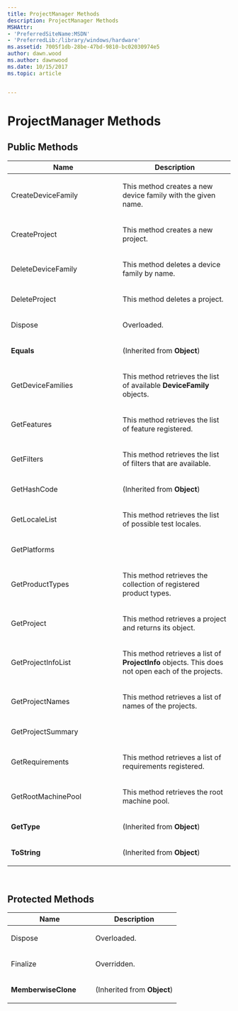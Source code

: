 ```yaml
---
title: ProjectManager Methods
description: ProjectManager Methods
MSHAttr:
- 'PreferredSiteName:MSDN'
- 'PreferredLib:/library/windows/hardware'
ms.assetid: 7005f1db-28be-47bd-9810-bc02030974e5
author: dawn.wood
ms.author: dawnwood
ms.date: 10/15/2017
ms.topic: article


---
```


# ProjectManager Methods


## <span id="Public_Methods"></span><span id="public_methods"></span><span id="PUBLIC_METHODS"></span>Public Methods


<table>
<colgroup>
<col width="50%" />
<col width="50%" />
</colgroup>
<thead>
<tr class="header">
<th>Name</th>
<th>Description</th>
</tr>
</thead>
<tbody>
<tr class="odd">
<td><p>CreateDeviceFamily</p></td>
<td><p>This method creates a new device family with the given name.</p></td>
</tr>
<tr class="even">
<td><p>CreateProject</p></td>
<td><p>This method creates a new project.</p></td>
</tr>
<tr class="odd">
<td><p>DeleteDeviceFamily</p></td>
<td><p>This method deletes a device family by name.</p></td>
</tr>
<tr class="even">
<td><p>DeleteProject</p></td>
<td><p>This method deletes a project.</p></td>
</tr>
<tr class="odd">
<td><p>Dispose</p></td>
<td><p>Overloaded.</p></td>
</tr>
<tr class="even">
<td><p><strong>Equals</strong></p></td>
<td><p>(Inherited from <strong>Object</strong>)</p></td>
</tr>
<tr class="odd">
<td><p>GetDeviceFamilies</p></td>
<td><p>This method retrieves the list of available <strong>DeviceFamily</strong> objects.</p></td>
</tr>
<tr class="even">
<td><p>GetFeatures</p></td>
<td><p>This method retrieves the list of feature registered.</p></td>
</tr>
<tr class="odd">
<td><p>GetFilters</p></td>
<td><p>This method retrieves the list of filters that are available.</p></td>
</tr>
<tr class="even">
<td><p>GetHashCode</p></td>
<td><p>(Inherited from <strong>Object</strong>)</p></td>
</tr>
<tr class="odd">
<td><p>GetLocaleList</p></td>
<td><p>This method retrieves the list of possible test locales.</p></td>
</tr>
<tr class="even">
<td><p>GetPlatforms</p></td>
<td><p></p></td>
</tr>
<tr class="odd">
<td><p>GetProductTypes</p></td>
<td><p>This method retrieves the collection of registered product types.</p></td>
</tr>
<tr class="even">
<td><p>GetProject</p></td>
<td><p>This method retrieves a project and returns its object.</p></td>
</tr>
<tr class="odd">
<td><p>GetProjectInfoList</p></td>
<td><p>This method retrieves a list of <strong>ProjectInfo</strong> objects. This does not open each of the projects.</p></td>
</tr>
<tr class="even">
<td><p>GetProjectNames</p></td>
<td><p>This method retrieves a list of names of the projects.</p></td>
</tr>
<tr class="odd">
<td><p>GetProjectSummary</p></td>
<td><p></p></td>
</tr>
<tr class="even">
<td><p>GetRequirements</p></td>
<td><p>This method retrieves a list of requirements registered.</p></td>
</tr>
<tr class="odd">
<td><p>GetRootMachinePool</p></td>
<td><p>This method retrieves the root machine pool.</p></td>
</tr>
<tr class="even">
<td><p><strong>GetType</strong></p></td>
<td><p>(Inherited from <strong>Object</strong>)</p></td>
</tr>
<tr class="odd">
<td><p><strong>ToString</strong></p></td>
<td><p>(Inherited from <strong>Object</strong>)</p></td>
</tr>
</tbody>
</table>

 

## <span id="Protected_Methods"></span><span id="protected_methods"></span><span id="PROTECTED_METHODS"></span>Protected Methods


<table>
<colgroup>
<col width="50%" />
<col width="50%" />
</colgroup>
<thead>
<tr class="header">
<th>Name</th>
<th>Description</th>
</tr>
</thead>
<tbody>
<tr class="odd">
<td><p>Dispose</p></td>
<td><p>Overloaded.</p></td>
</tr>
<tr class="even">
<td><p>Finalize</p></td>
<td><p>Overridden.</p></td>
</tr>
<tr class="odd">
<td><p><strong>MemberwiseClone</strong></p></td>
<td><p>(Inherited from <strong>Object</strong>)</p></td>
</tr>
</tbody>
</table>

 

 

 






